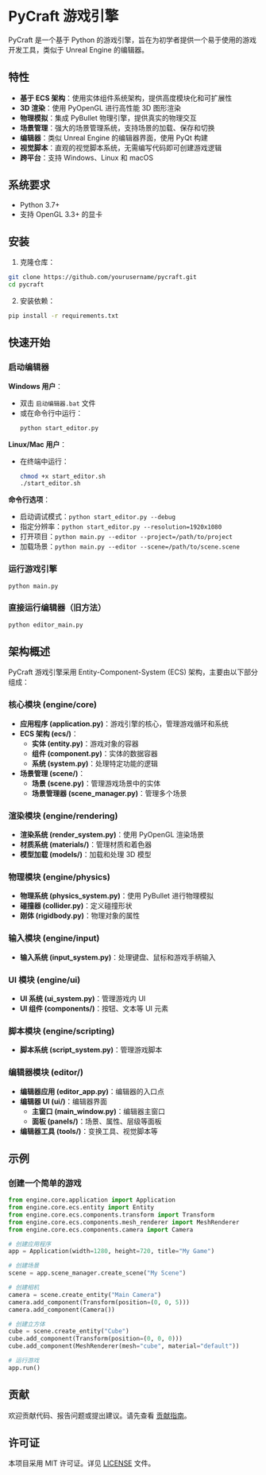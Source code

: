 # PyCraft 游戏引擎

PyCraft 是一个基于 Python 的游戏引擎，旨在为初学者提供一个易于使用的游戏开发工具，类似于 Unreal Engine 的编辑器。

## 特性

- **基于 ECS 架构**：使用实体组件系统架构，提供高度模块化和可扩展性
- **3D 渲染**：使用 PyOpenGL 进行高性能 3D 图形渲染
- **物理模拟**：集成 PyBullet 物理引擎，提供真实的物理交互
- **场景管理**：强大的场景管理系统，支持场景的加载、保存和切换
- **编辑器**：类似 Unreal Engine 的编辑器界面，使用 PyQt 构建
- **视觉脚本**：直观的视觉脚本系统，无需编写代码即可创建游戏逻辑
- **跨平台**：支持 Windows、Linux 和 macOS

## 系统要求

- Python 3.7+
- 支持 OpenGL 3.3+ 的显卡

## 安装

1. 克隆仓库：

```bash
git clone https://github.com/yourusername/pycraft.git
cd pycraft
```

2. 安装依赖：

```bash
pip install -r requirements.txt
```

## 快速开始

### 启动编辑器

**Windows 用户**：
- 双击 `启动编辑器.bat` 文件
- 或在命令行中运行：
  ```bash
  python start_editor.py
  ```

**Linux/Mac 用户**：
- 在终端中运行：
  ```bash
  chmod +x start_editor.sh
  ./start_editor.sh
  ```

**命令行选项**：
- 启动调试模式：`python start_editor.py --debug`
- 指定分辨率：`python start_editor.py --resolution=1920x1080`
- 打开项目：`python main.py --editor --project=/path/to/project`
- 加载场景：`python main.py --editor --scene=/path/to/scene.scene`

### 运行游戏引擎

```bash
python main.py
```

### 直接运行编辑器（旧方法）

```bash
python editor_main.py
```

## 架构概述

PyCraft 游戏引擎采用 Entity-Component-System (ECS) 架构，主要由以下部分组成：

### 核心模块 (engine/core)

- **应用程序 (application.py)**：游戏引擎的核心，管理游戏循环和系统
- **ECS 架构 (ecs/)**：
  - **实体 (entity.py)**：游戏对象的容器
  - **组件 (component.py)**：实体的数据容器
  - **系统 (system.py)**：处理特定功能的逻辑
- **场景管理 (scene/)**：
  - **场景 (scene.py)**：管理游戏场景中的实体
  - **场景管理器 (scene_manager.py)**：管理多个场景

### 渲染模块 (engine/rendering)

- **渲染系统 (render_system.py)**：使用 PyOpenGL 渲染场景
- **材质系统 (materials/)**：管理材质和着色器
- **模型加载 (models/)**：加载和处理 3D 模型

### 物理模块 (engine/physics)

- **物理系统 (physics_system.py)**：使用 PyBullet 进行物理模拟
- **碰撞器 (collider.py)**：定义碰撞形状
- **刚体 (rigidbody.py)**：物理对象的属性

### 输入模块 (engine/input)

- **输入系统 (input_system.py)**：处理键盘、鼠标和游戏手柄输入

### UI 模块 (engine/ui)

- **UI 系统 (ui_system.py)**：管理游戏内 UI
- **UI 组件 (components/)**：按钮、文本等 UI 元素

### 脚本模块 (engine/scripting)

- **脚本系统 (script_system.py)**：管理游戏脚本

### 编辑器模块 (editor/)

- **编辑器应用 (editor_app.py)**：编辑器的入口点
- **编辑器 UI (ui/)**：编辑器界面
  - **主窗口 (main_window.py)**：编辑器主窗口
  - **面板 (panels/)**：场景、属性、层级等面板
- **编辑器工具 (tools/)**：变换工具、视觉脚本等

## 示例

### 创建一个简单的游戏

```python
from engine.core.application import Application
from engine.core.ecs.entity import Entity
from engine.core.ecs.components.transform import Transform
from engine.core.ecs.components.mesh_renderer import MeshRenderer
from engine.core.ecs.components.camera import Camera

# 创建应用程序
app = Application(width=1280, height=720, title="My Game")

# 创建场景
scene = app.scene_manager.create_scene("My Scene")

# 创建相机
camera = scene.create_entity("Main Camera")
camera.add_component(Transform(position=(0, 0, 5)))
camera.add_component(Camera())

# 创建立方体
cube = scene.create_entity("Cube")
cube.add_component(Transform(position=(0, 0, 0)))
cube.add_component(MeshRenderer(mesh="cube", material="default"))

# 运行游戏
app.run()
```

## 贡献

欢迎贡献代码、报告问题或提出建议。请先查看 [贡献指南](CONTRIBUTING.md)。

## 许可证

本项目采用 MIT 许可证。详见 [LICENSE](LICENSE) 文件。
